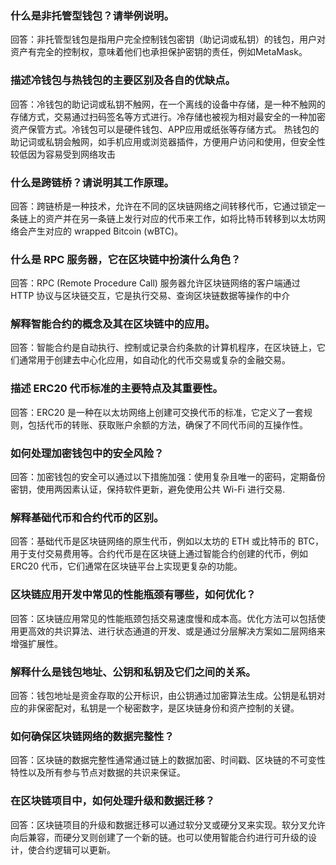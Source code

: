 
### 什么是非托管型钱包？请举例说明。

回答：非托管型钱包是指用户完全控制钱包密钥（助记词或私钥）的钱包，用户对资产有完全的控制权，意味着他们也承担保护密钥的责任，例如MetaMask。

### 描述冷钱包与热钱包的主要区别及各自的优缺点。

回答：冷钱包的助记词或私钥不触网，在一个离线的设备中存储，是一种不触网的存储方式，交易通过扫码签名等方式进行。冷存储也被视为相对最安全的一种加密资产保管方式。冷钱包可以是硬件钱包、APP应用或纸张等存储方式。
热钱包的助记词或私钥会触网，如手机应用或浏览器插件，方便用户访问和使用，但安全性较低因为容易受到网络攻击

### 什么是跨链桥？请说明其工作原理。

回答：跨链桥是一种技术，允许在不同的区块链网络之间转移代币，它通过锁定一条链上的资产并在另一条链上发行对应的代币来工作，如将比特币转移到以太坊网络会产生对应的 wrapped Bitcoin (wBTC)。

### 什么是 RPC 服务器，它在区块链中扮演什么角色？

回答：RPC (Remote Procedure Call) 服务器允许区块链网络的客户端通过 HTTP 协议与区块链交互，它是执行交易、查询区块链数据等操作的中介

### 解释智能合约的概念及其在区块链中的应用。

回答：智能合约是自动执行、控制或记录合约条款的计算机程序，在区块链上，它们通常用于创建去中心化应用，如自动化的代币交易或复杂的金融交易。

### 描述 ERC20 代币标准的主要特点及其重要性。

回答：ERC20 是一种在以太坊网络上创建可交换代币的标准，它定义了一套规则，包括代币的转账、获取账户余额的方法，确保了不同代币间的互操作性。

### 如何处理加密钱包中的安全风险？

回答：加密钱包的安全可以通过以下措施加强：使用复杂且唯一的密码，定期备份密钥，使用两因素认证，保持软件更新，避免使用公共 Wi-Fi 进行交易.

### 解释基础代币和合约代币的区别。

回答：基础代币是区块链网络的原生代币，例如以太坊的 ETH 或比特币的 BTC，用于支付交易费用等。合约代币是在区块链上通过智能合约创建的代币，例如 ERC20 代币，它们通常在区块链平台上实现更复杂的功能。

### 区块链应用开发中常见的性能瓶颈有哪些，如何优化？

回答：区块链应用常见的性能瓶颈包括交易速度慢和成本高。优化方法可以包括使用更高效的共识算法、进行状态通道的开发、或是通过分层解决方案如二层网络来增强扩展性。

### 解释什么是钱包地址、公钥和私钥及它们之间的关系。

回答：钱包地址是资金存取的公开标识，由公钥通过加密算法生成。公钥是私钥对应的非保密配对，私钥是一个秘密数字，是区块链身份和资产控制的关键。

### 如何确保区块链网络的数据完整性？

回答：区块链的数据完整性通常通过链上的数据加密、时间戳、区块链的不可变性特性以及所有参与节点对数据的共识来保证。

### 在区块链项目中，如何处理升级和数据迁移？

回答：区块链项目的升级和数据迁移可以通过软分叉或硬分叉来实现。软分叉允许向后兼容，而硬分叉则创建了一个新的链。也可以使用智能合约进行可升级的设计，使合约逻辑可以更新。
